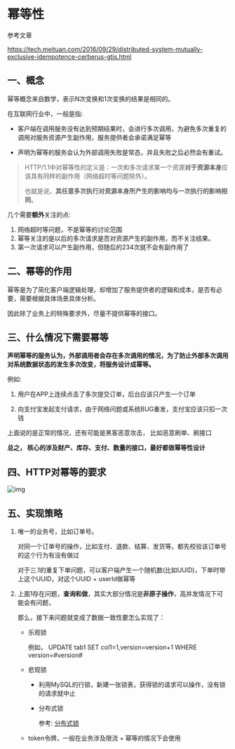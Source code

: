 # 幂等性

参考文章

https://tech.meituan.com/2016/09/29/distributed-system-mutually-exclusive-idempotence-cerberus-gtis.html



## 一、概念

幂等概念来自数学，表示N次变换和1次变换的结果是相同的。

在互联网行业中，一般是指:

- 客户端在调用服务没有达到预期结果时，会进行多次调用，为避免多次重复的调用对服务资源产生副作用，服务提供者会承诺满足幂等

- 声明为幂等的服务会认为外部调用失败是常态，并且失败之后必然会有重试。

> HTTP/1.1中对幂等性的定义是：一次和多次请求某一个资源**对于资源本身**应该具有同样的副作用（网络超时等问题除外）。
>
> 也就是说，**其任意多次执行对资源本身所产生的影响均与一次执行的影响相同**。



几个需要**额外**关注的点: 

1. 网络超时等问题，不是幂等的讨论范围
2. 幂等关注的是以后的多次请求是否对资源产生的副作用，而不关注结果。
3. 第一次请求可以产生副作用，但随后的234次就不会有副作用了



## 二、幂等的作用

幂等是为了简化客户端逻辑处理，却增加了服务提供者的逻辑和成本，是否有必要，需要根据具体场景具体分析。

因此除了业务上的特殊要求外，尽量不提供幂等的接口。



## 三、什么情况下需要幂等

**声明幂等的服务认为，外部调用者会存在多次调用的情况，为了防止外部多次调用对系统数据状态的发生多次改变，将服务设计成幂等。**

例如: 

1. 用户在APP上连续点击了多次提交订单，后台应该只产生一个订单

2. 向支付宝发起支付请求，由于网络问题或系统BUG重发，支付宝应该只扣一次钱

   

上面说的是正常的情况，还有可能是黑客恶意攻击， 比如恶意刷单、刷接口

**总之， 核心的涉及财产、库存、支付、数量的接口，最好都做幂等性设计**




## 四、HTTP对幂等的要求

![img](https://pic1.zhimg.com/80/v2-34042aebd49e8b457cceadf1a465d499_720w.jpg?source=1940ef5c)

## 五、实现策略

1. 唯一的业务号，比如订单号。

   对同一个订单号的操作，比如支付、退款、结算、发货等，都先校验该订单号的这个行为有没有做过

   对于三.1的重复下单问题，可以客户端产生一个随机数(比如UUID)，下单时带上这个UUID，对这个UUID + userId做幂等

   

2. 上面1存在问题，**查询和做**，其实大部分情况是**非原子操作**，高并发情况下可能会有问题，

   那么，接下来问题就变成了数据一致性要怎么实现了：

   - 乐观锁

     例如， UPDATE tab1 SET col1=1,version=version+1 WHERE version=#version#

   - 悲观锁

     - 利用MySQL的行锁，新建一张锁表，获得锁的请求可以操作，没有锁的请求就中止

     - 分布式锁

       参考: [分布式锁](./分布式/分布式锁)

   - token令牌，一般在业务涉及限流 + 幂等的情况下会使用
